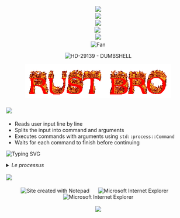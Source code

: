 <div align="center">
<img src="https://en.bloggif.com/tmp/5e9dce95a2ae45dfd056351859bc5112/text.gif?1745734022">
<br>
<img src="https://en.bloggif.com/tmp/02747322da58e6bbd1ae493e2e2f10f8/text.gif?1745734149">
<br>
<img src="https://en.bloggif.com/tmp/9ae447dcc45f09cb37f42cf7d0ff93bb/text.gif?1745734334"/>
  <br>
<img src="https://github.com/Anmol-Baranwal/Cool-GIFs-For-GitHub/assets/74038190/baf52aa6-ff71-412d-9607-db8feb17874b" width="75">&nbsp;
  <br>
<img src="https://user-images.githubusercontent.com/74038190/212284100-561aa473-3905-4a80-b561-0d28506553ee.gif" width="700">
</div>
<div align="center">
<img src="https://github.com/fnky/fnky/raw/fnky/img/fan-1.gif" alt="Fan" align="center">
</div>
<p align="center">
  <img src="https://github.com/HD-29139/dumbshell/blob/main/assets/dshellv2.GIF" width="1024" alt="HD-29139 - DUMBSHELL">
</p>
<p align="center">
<img src="https://github.com/HD-29139/dumbshell/blob/main/assets/cooltext.gif">
</p>


### <img src="https://en.bloggif.com/tmp/585c7ab737a16300f087c4d2d23a3c26/text.gif?1745734940"/>


- Reads user input line by line
- Splits the input into command and arguments
- Executes commands with arguments using `std::process::Command`
- Waits for each command to finish before continuing
<p><img src="https://readme-typing-svg.demolab.com?font=Fira+Code&size=40&duration=1&pause=4&color=F70000&background=FFFFFF00&center=true&vCenter=true&width=25&height=25&lines=%E2%86%93" alt="Typing SVG" onclick="return false;" /></p>

<details>
  <summary><i>Le processus</i></summary>
  <div align="center">
  <img src="https://en.bloggif.com/tmp/a6832549707170d15a87c000de3859b9/text.gif?1745737101">
  <br>
  <img src="https://github.com/HD-29139/dumbshell/blob/main/assets/img3.gif" width="102">
  <img src="https://github.com/HD-29139/dumbshell/blob/main/assets/img2.gif" width="124">
  <img src="https://github.com/HD-29139/dumbshell/blob/main/assets/img1.gif" width="192">
  </div>
  <div align="center">
  <img src="https://github.com/HD-29139/dumbshell/blob/main/assets/img4.gif" width="640">
    <br>
  <img src="https://github.com/HD-29139/dumbshell/blob/main/assets/scanOK.gif" width="640">
  </div>
</details>
<br>

<img src="https://user-images.githubusercontent.com/74038190/212284100-561aa473-3905-4a80-b561-0d28506553ee.gif" width="700">
</div>
<br><br>
<div align="center">
<img src="https://raw.githubusercontent.com/BrunnerLivio/brunnerlivio/master/images/notepad.gif" alt="Site created with Notepad" height="30" />
<!-- "margin-right: whatever;" -->
<span>&nbsp;&nbsp;&nbsp;&nbsp;</span>  
<img src="https://raw.githubusercontent.com/BrunnerLivio/brunnerlivio/master/images/ie_logo.gif" alt="Microsoft Internet Explorer" />
<span>&nbsp;&nbsp;&nbsp;&nbsp;</span>  
<img src="https://raw.githubusercontent.com/BrunnerLivio/brunnerlivio/master/images/noframes.gif" alt="Microsoft Internet Explorer" />
</div>
<br>
<footer>
  <div align="center">
  <img src="https://en.bloggif.com/tmp/da8dfc8d5f9cf94b7dc6e735168b3358/text.gif?1745736046">
  </div>
</footer>
